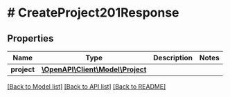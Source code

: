 # # CreateProject201Response

## Properties

Name | Type | Description | Notes
------------ | ------------- | ------------- | -------------
**project** | [**\OpenAPI\Client\Model\Project**](Project.md) |  |

[[Back to Model list]](../../README.md#models) [[Back to API list]](../../README.md#endpoints) [[Back to README]](../../README.md)
